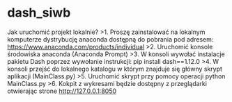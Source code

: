 # dash_siwb
Jak uruchomić projekt lokalnie?
	>1. Proszę zainstalować na lokalnym komputerze dystrybucję anaconda dostępną do pobrania pod adresem: https://www.anaconda.com/products/individual
	>2. Uruchomić konsole środowiska anaconda (Anaconda Prompt)
	>3. W konsoli wywołać instalacje pakietu Dash poprzez wywołanie instrukcji: pip install dash==1.12.0
	>4. W konsoli przejść do lokalnego katalogu w którym znajduje się główny skrypt aplikacji (MainClass.py)
	>5. Uruchomić skrypt przy pomocy operacji python MainClass.py
	>6. Kokpit z wykresami będzie dostępny z przeglądarki otwierając strone http://127.0.0.1:8050
